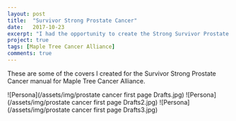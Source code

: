 ```yaml
---
layout: post
title:  "Survivor Strong Prostate Cancer"
date:   2017-10-23
excerpt: "I had the opportunity to create the Strong Survivor Prostate Cancer Manual for Maple Tree Cancer Alliance."
project: true
tags: [Maple Tree Cancer Alliance]
comments: true
---
```


These are some of the covers I created for the Survivor Strong Prostate Cancer manual for Maple Tree Cancer Alliance. 

![Persona](/assets/img/prostate cancer first page Drafts.jpg)
![Persona](/assets/img/prostate cancer first page Drafts2.jpg)
![Persona](/assets/img/prostate cancer first page Drafts3.jpg)
